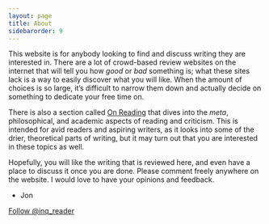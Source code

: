 ```yaml
---
layout: page
title: About
sidebarorder: 9
---
```


This website is for anybody looking to find and discuss writing they are interested in. There are a lot of crowd-based review websites on the internet that will tell you how _good_ or _bad_ something is; what these sites lack is a way to easily discover what you will like. When the amount of choices is so large, it’s difficult to narrow them down and actually decide on something to dedicate your free time on.

There is also a section called [On Reading](http://inquiringreader.org/on-reading/) that dives into the _meta_, philosophical, and academic aspects of reading and criticism. This is intended for avid readers and aspiring writers, as it looks into some of the drier, theoretical parts of writing, but it may turn out that you are interested in these topics as well.

Hopefully, you will like the writing that is reviewed here, and even have a place to discuss it once you are done. Please comment freely anywhere on the website. I would love to have your opinions and feedback.

- Jon

<a href="https://twitter.com/inq_reader?ref_src=twsrc%5Etfw" class="twitter-follow-button" data-show-count="false">Follow @inq_reader</a><script async src="https://platform.twitter.com/widgets.js" charset="utf-8"></script>
